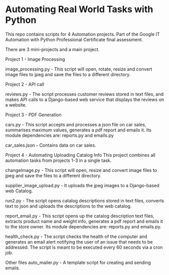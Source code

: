# Automating Real World Tasks with Python

This repo contains scripts for 4 Automation projects.  Part of the
Google IT Automation with Python Professional Certificate final assessment.

There are 3 mini-projects and a main project.

Project 1 - Image Processing

image_processing.py - This script will open, rotate, resize and convert image files to jpeg and save the files to a different directory.

Project 2 - API call

reviews.py - The script processes customer reviews stored in text files,
and makes API calls to a Django-based web service that displays the reviews on a website.

Project 3 - PDF Generation

cars.py - This script accepts and processes a json file on car sales,
summarises maximum values, generates a pdf report and emails it. Its
module dependencies are: reports.py and emails.py

car_sales.json - Contains data on car sales.

Project 4 - Automating Uploading Catalog Info
This project combines all automation tasks from projects 1-3 in a single task.

changeImage.py - This script will open, resize and convert image files to jpeg and save the files to a different directory.

supplier_image_upload.py - It uploads the jpeg images to a Django-based web Catalog.

run2.py - The script opens catalog descriptions stored in text files, converts text to json and uploads the descriptions to the web catalog.

report_email.py - This script opens up the catalog description text files, extracts product name and weight info, generates a pdf report and emails it to the store owner. Its module dependencies are: reports.py and emails.py.

health_check.py - The script checks the health of the computer and generates an email alert notifying the user of an issue that needs to be addressed. The script is meant to be executed every 60 seconds via a cron job.

Other files
auto_mailer.py - A template script for creating and sending emails.
